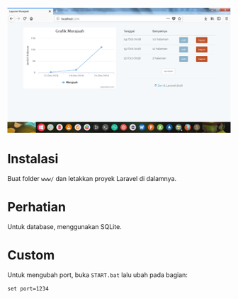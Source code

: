 ![](gambar/ss.png)

# Instalasi

Buat folder `www/` dan letakkan proyek Laravel di dalamnya.

# Perhatian

Untuk database, menggunakan SQLite.

# Custom

Untuk mengubah port, buka `START.bat` lalu ubah pada bagian:

```batch
set port=1234
```